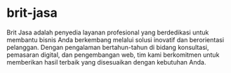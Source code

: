 # brit-jasa
Brit Jasa adalah penyedia layanan profesional yang berdedikasi untuk membantu bisnis Anda berkembang melalui solusi inovatif dan berorientasi pelanggan. Dengan pengalaman bertahun-tahun di bidang konsultasi, pemasaran digital, dan pengembangan web, tim kami berkomitmen untuk memberikan hasil terbaik yang disesuaikan dengan kebutuhan Anda.
